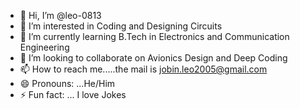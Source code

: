 - 👋 Hi, I’m @leo-0813
- 👀 I’m interested in Coding and Designing Circuits
- 🌱 I’m currently learning B.Tech in Electronics and Communication Engineering 
- 💞️ I’m looking to collaborate on Avionics Design and Deep Coding
- 📫 How to reach me.....the mail is jobin.leo2005@gmail.com
- 😄 Pronouns: ...He/Him
- ⚡ Fun fact: ... I love Jokes

<!---
leo-0813/leo-0813 is a ✨ special ✨ repository because its `README.md` (this file) appears on your GitHub profile.
You can click the Preview link to take a look at your changes.
--->
